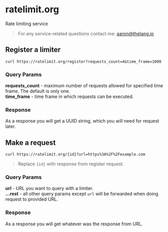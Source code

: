 # ratelimit.org
Rate limiting service
> For any service-related questions contact me: aaron@thelang.io

## Register a limiter

```shell
curl https://ratelimit.org/register?requests_count=4&time_frame=1000
```

### Query Params
**requests_count** - maximum number of requests allowed for specified time
frame. The default is only one. \
**time_frame** - time frame in which requests can be executed.

### Response
As a response you will get a UUID string, which you will need for request
later.

## Make a request
```shell
curl https://ratelimit.org/{id}?url=https%3A%2F%2Fexample.com
```

> Replace `{id}` with response from register request.

### Query Params
**url** - URL you want to query with a limiter. \
**...rest** - all other query params except `url` will be forwarded when doing
request to provided URL.

### Response
As a response you will get whatever was the response from URL.
